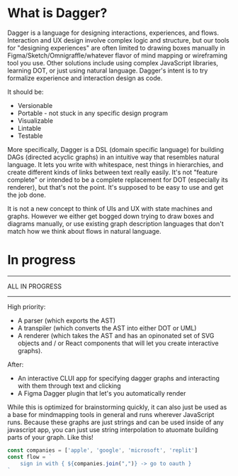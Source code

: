 # What is Dagger?

Dagger is a language for designing interactions, experiences, and flows. Interaction and UX design involve complex logic and structure, but our tools for "designing experiences" are often limited to drawing boxes manually in Figma/Sketch/Omnigraffle/whatever flavor of mind mapping or wireframing tool you use. Other solutions include using complex JavaScript libraries, learning DOT, or just using natural language. Dagger's intent is to try formalize experience and interaction design as code.

It should be: 
- Versionable
- Portable - not stuck in any specific design program
- Visualizable
- Lintable
- Testable

More specifically, Dagger is a DSL (domain specific language) for building DAGs (directed acyclic graphs) in an intuitive way that resembles natural language. It lets you write with whitespace, nest things in hierarchies, and create different kinds of links between text really easily. It's not "feature complete" or intended to be a complete replacement for DOT (especially its renderer), but that's not the point. It's supposed to be easy to use and get the job done.

It is not a new concept to think of UIs and UX with state machines and graphs. However we either get bogged down trying to draw boxes and diagrams manually, or use existing graph description languages that don't match how we think about flows in natural language.

# In progress
***************
ALL IN PROGRESS
***************


High priority:
- A parser (which exports the AST)
- A transpiler (which converts the AST into either DOT or UML)
- A renderer (which takes the AST and has an opinonated set of SVG objects and / or React components that will let you create interactive graphs).

After:
- An interactive CLUI app for specifying dagger graphs and interacting with them through text and clicking
- A Figma Dagger plugin that let's you automatically render 

While this is optimized for brainstorming quickly, it can also just be used as a base for mindmapping tools in general and runs wherever JavaScript runs. Because these graphs are just strings and can be used inside of any javascript app, you can just use string interpolation to atuomate building parts of your graph. Like this!

```javascript
const companies = ['apple', 'google', 'microsoft', 'replit']
const flow = `
    sign in with { ${companies.join(",")} -> go to oauth }
`
```